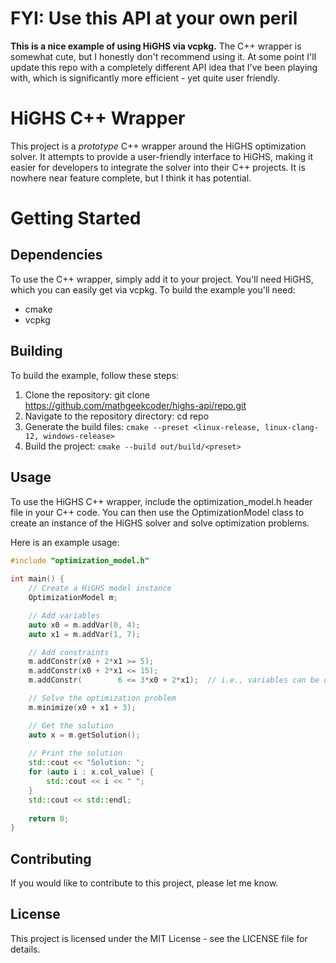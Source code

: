 # FYI: Use this API at your own peril
**This is a nice example of using HiGHS via vcpkg.**  The C++ wrapper is somewhat cute, but I honestly don't recommend using it.  At some point I'll update this repo with a completely different API idea that I've been playing with, which is significantly more efficient - yet quite user friendly.


# HiGHS C++ Wrapper
This project is a *prototype* C++ wrapper around the HiGHS optimization solver. It attempts to provide a user-friendly interface to HiGHS, making it easier for developers to integrate the solver into their C++ projects.  It is nowhere near feature complete, but I think it has potential.

# Getting Started
## Dependencies
To use the C++ wrapper, simply add it to your project.  You'll need HiGHS, which you can easily get via vcpkg.  To build the example you'll need:

- cmake
- vcpkg

## Building
To build the example, follow these steps:

1. Clone the repository: git clone https://github.com/mathgeekcoder/highs-api/repo.git
2. Navigate to the repository directory: cd repo
3. Generate the build files: `cmake --preset <linux-release, linux-clang-12, windows-release>`
4. Build the project: `cmake --build out/build/<preset>`

## Usage
To use the HiGHS C++ wrapper, include the optimization_model.h header file in your C++ code. You can then use the OptimizationModel class to create an instance of the HiGHS solver and solve optimization problems.

Here is an example usage:

```C++
#include "optimization_model.h"  
  
int main() {  
    // Create a HiGHS model instance  
    OptimizationModel m;

    // Add variables
    auto x0 = m.addVar(0, 4);
    auto x1 = m.addVar(1, 7);

    // Add constraints
    m.addConstr(x0 + 2*x1 >= 5);
    m.addConstr(x0 + 2*x1 <= 15);
    m.addConstr(        6 <= 3*x0 + 2*x1);  // i.e., variables can be on either side of inequality.

    // Solve the optimization problem  
    m.minimize(x0 + x1 + 3);

    // Get the solution  
    auto x = m.getSolution();  
  
    // Print the solution  
    std::cout << "Solution: ";  
    for (auto i : x.col_value) {  
        std::cout << i << " ";  
    }  
    std::cout << std::endl;  
  
    return 0;  
}
```

## Contributing
If you would like to contribute to this project, please let me know.

## License
This project is licensed under the MIT License - see the LICENSE file for details.

